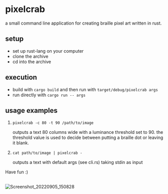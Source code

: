 # pixelcrab
a small command line application for creating braille pixel art written in rust.


## setup
- set up rust-lang on your computer
- clone the archive
- cd into the archive

## execution
- build with `cargo build` and then run with `target/debug/pixelcrab args`
- run directly with `cargo run -- args`


## usage examples

1) `pixelcrab -c 80 -t 90 /path/to/image`

    outputs a text 80 columns wide with a luminance threshold set to 90.
    the threshold value is used to decide between putting a braille dot or leaving it blank. 

2) `cat path/to/image | pixelcrab -`

    outputs a text with default args (see cli.rs) taking stdin as input

Have fun :)

##
![Screenshot_20220905_150828](https://user-images.githubusercontent.com/37932185/188457087-c0968275-33fd-4ca6-8939-456817bf8a9a.png)
